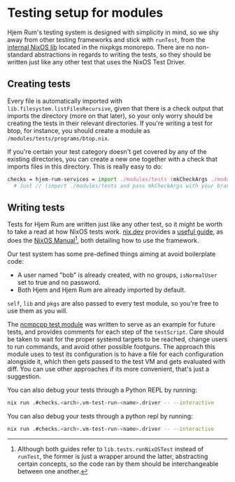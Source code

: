 # Testing setup for modules

Hjem Rum's testing system is designed with simplicity in mind, so we shy away
from other testing frameworks and stick with `runTest`, from the
[internal NixOS lib][nixos-testing] located in the nixpkgs monorepo. There are
no non-standard abstractions in regards to writing the tests, so they should be
written just like any other test that uses the NixOS Test Driver.

## Creating tests

Every file is automatically imported with `lib.filesystem.listFilesRecursive`,
given that there is a check output that imports the directory (more on that
later), so your only worry should be creating the tests in their relevant
directories. If you're writing a test for btop, for instance, you should create
a module as `/modules/tests/programs/btop.nix`.

If you're certain your test category doesn't get covered by any of the existing
directories, you can create a new one together with a check that imports files
in this directory. This is really easy to do:

```nix
checks = hjem-rum-services = import ./modules/tests (mkCheckArgs ./modules/tests/services);
  # Just // (import ./modules/tests and pass mkCheckArgs with your brand-new directory to it.
```

## Writing tests

Tests for Hjem Rum are written just like any other test, so it might be worth to
take a read at how NixOS tests work. [nix.dev] provides a
[useful guide][nixdev-testing], as does the
[NixOS Manual][nixos-running-tests][^1], both detailing how to use the
framework.

Our test system has some pre-defined things aiming at avoid boilerplate code:

- A user named "bob" is already created, with no groups, `isNormalUser` set to
  true and no password.
- Both Hjem and Hjem Rum are already imported by default.

`self`, `lib` and `pkgs` are also passed to every test module, so you're free to
use them as you will.

The [ncmpcpp test module][ncmpcpp-test-module] was written to serve as an
example for future tests, and provides comments for each step of the
`testScript`. Care should be taken to wait for the proper systemd targets to be
reached, change users to run commands, and avoid other possible footguns. The
approach this module uses to test its configuration is to have a file for each
configuration alongside it, which then gets passed to the test VM and gets
evaluated with diff. You can use other approaches if its more convenient, that's
just a suggestion.

You can also debug your tests through a Python REPL by running:

```bash
nix run .#checks.<arch>.vm-test-run-<name>.driver -- --interactive
```

You can also debug your tests through a python repl by running:

```bash
nix run .#checks.<arch>.vm-test-run-<name>.driver -- --interactive
```

[^1]: Although both guides refer to `lib.tests.runNixOSTest` instead of
    `runTest`, the former is just a wrapper around the latter, abstracting
    certain concepts, so the code ran by them should be interchangeable between
    one another.

[ncmpcpp-test-module]: ../modules/tests/programs/ncmpcpp/ncmpcpp.nix
[nix.dev]: https://nix.dev/
[nixdev-testing]: https://nix.dev/tutorials/nixos/integration-testing-using-virtual-machines.html
[nixos-running-tests]: https://nixos.org/manual/nixos/stable/index.html#sec-calling-nixos-tests
[nixos-testing]: https://github.com/NixOS/nixpkgs/tree/master/nixos/lib/testing
